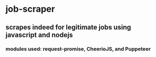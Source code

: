# job-scraper

## scrapes indeed for legitimate jobs using javascript and nodejs

### modules used: request-promise, CheerioJS, and Puppeteer
